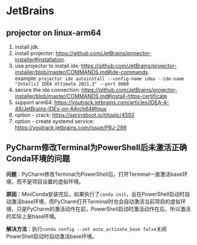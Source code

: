 # JetBrains

## projector on linux-arm64

1. install jdk. 
2. install projector: https://github.com/JetBrains/projector-installer#Installation. 
3. use projector to install ide: https://github.com/JetBrains/projector-installer/blob/master/COMMANDS.md#ide-commands.  
  example: `projector ide autoinstall --config-name idea --ide-name "IntelliJ IDEA Ultimate 2021.3" --port 8080`
4. secure the ide connection: https://github.com/JetBrains/projector-installer/blob/master/COMMANDS.md#install-https-certificate
5. support arm64: https://youtrack.jetbrains.com/articles/IDEA-A-48/JetBrains-IDEs-on-AArch64#linux
6. option - crack: https://springboot.io/t/topic/4592
7. option - create systemd service: https://youtrack.jetbrains.com/issue/PRJ-298

## PyCharm修改Terminal为PowerShell后未激活正确Conda环境的问题

**问题**：PyCharm修改Terminal为PowerShell后，打开Terminal一直激活base环境，而不是项目设置的虚拟环境。  

**原因**：MiniConda安装完后，如果执行了`conda init`，会在PowerShell启动时自动激活base环境，而PyCharm打开Terminal时也会自动激活当前项目的虚拟环境，只是PyCharm的激活动作在前，PowerShell启动时激活动作在后，所以激活的实际上是base环境。

**解决方法**：执行`conda config --set auto_activate_base false`关闭PowerShell启动时自动激活base环境。